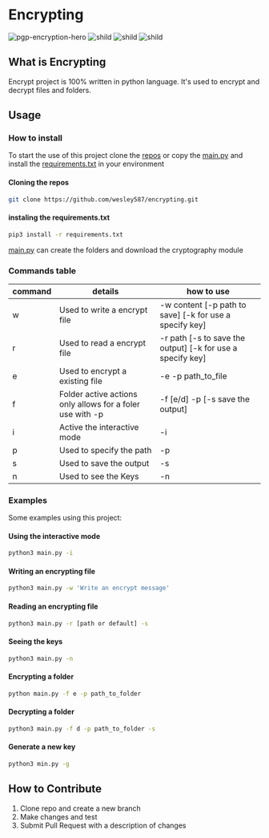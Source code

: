 # Encrypting

![pgp-encryption-hero](https://user-images.githubusercontent.com/72465364/120722465-263bca80-c4a6-11eb-9b42-3be790f8b388.png)
![shild](https://img.shields.io/badge/python-3.8.5-orange)
![shild](https://img.shields.io/badge/cryptography-2.8-orange)
![shild](https://img.shields.io/badge/pip-20.0.2-orange)

## What is Encrypting

Encrypt project is 100% written in python language.
It's used to encrypt and decrypt files and folders.

## Usage

### How to install

To start the use of this project clone the [repos](https://github.com/wesley587/encrypting) or copy the [main.py](https://github.com/wesley587/encrypting/blob/main/main.py) and install the [requirements.txt](https://github.com/wesley587/encrypting/blob/main/requirements.txt) in your environment

#### Cloning the repos

```bash
git clone https://github.com/wesley587/encrypting.git
```
#### instaling the requirements.txt
```bash
pip3 install -r requirements.txt 
```
[main.py](https://github.com/wesley587/encrypting/blob/main/main.py) can create  the folders and  download the cryptography module

### Commands table



| command | details | how to use |
| - | - | - |
| w | Used to write a encrypt file | -w content [-p path to save] [-k for use a specify key] |
| r | Used to read a encrypt file | -r path [-s to save the output] [-k for use a specify key] |
| e | Used to encrypt a existing file | -e -p path_to_file |
| f | Folder active actions only allows for a foler use with -p | -f [e/d] -p [-s save the output] |
| i | Active the interactive mode | -i |
| p | Used to specify the path | -p |
| s | Used to save the output | -s |
| n | Used to see the Keys | -n |

### Examples

Some examples using this project:

#### Using the interactive mode

```bash
python3 main.py -i
```

#### Writing an encrypting file

```bash
python3 main.py -w 'Write an encrypt message'
```

#### Reading an encrypting file

```bash
python3 main.py -r [path or default] -s
```

#### Seeing the keys

```bash
python3 main.py -n
```

#### Encrypting a folder

```bash
python main.py -f e -p path_to_folder 
```

#### Decrypting a folder

```bash
python3 main.py -f d -p path_to_folder -s
```

#### Generate a new key

```bash
python3 min.py -g
```
## How to Contribute

1. Clone repo and create a new branch
2. Make changes and test
3. Submit Pull Request with a description of changes
